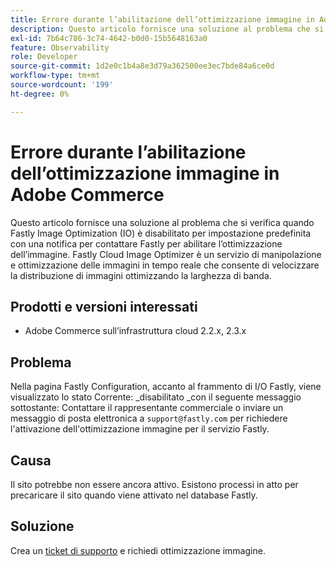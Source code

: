 ```yaml
---
title: Errore durante l’abilitazione dell’ottimizzazione immagine in Adobe Commerce
description: Questo articolo fornisce una soluzione al problema che si verifica quando Fastly Image Optimization (IO) è disabilitato per impostazione predefinita con una notifica per contattare Fastly per abilitare l’ottimizzazione dell’immagine. Fastly Cloud Image Optimizer è un servizio di manipolazione e ottimizzazione delle immagini in tempo reale che consente di velocizzare la distribuzione di immagini ottimizzando la larghezza di banda.
exl-id: 7b64c786-3c74-4642-b0d0-15b5648163a0
feature: Observability
role: Developer
source-git-commit: 1d2e0c1b4a8e3d79a362500ee3ec7bde84a6ce0d
workflow-type: tm+mt
source-wordcount: '199'
ht-degree: 0%

---
```


# Errore durante l’abilitazione dell’ottimizzazione immagine in Adobe Commerce

Questo articolo fornisce una soluzione al problema che si verifica quando Fastly Image Optimization (IO) è disabilitato per impostazione predefinita con una notifica per contattare Fastly per abilitare l’ottimizzazione dell’immagine. Fastly Cloud Image Optimizer è un servizio di manipolazione e ottimizzazione delle immagini in tempo reale che consente di velocizzare la distribuzione di immagini ottimizzando la larghezza di banda.

## Prodotti e versioni interessati

* Adobe Commerce sull’infrastruttura cloud 2.2.x, 2.3.x

## Problema

Nella pagina Fastly Configuration, accanto al frammento di I/O Fastly, viene visualizzato lo stato Corrente: \_disabilitato \_con il seguente messaggio sottostante: Contattare il rappresentante commerciale o inviare un messaggio di posta elettronica a `support@fastly.com` per richiedere l&#39;attivazione dell&#39;ottimizzazione immagine per il servizio Fastly.

## Causa

Il sito potrebbe non essere ancora attivo. Esistono processi in atto per precaricare il sito quando viene attivato nel database Fastly.

## Soluzione

Crea un [ticket di supporto](/help/help-center-guide/help-center/magento-help-center-user-guide.md#submit-ticket) e richiedi ottimizzazione immagine.
